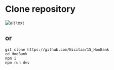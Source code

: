 # Clone repository

![alt text](https://i.imgur.com/9KSgjaN.png)

## or

```
git clone https://github.com/Nicitaa/15_HooBank
cd HooBank
npm i
npm run dev
```